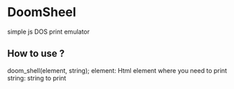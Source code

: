 <h1>DoomSheel</h1>
<p>
simple js DOS print emulator
</p>
<h2>How to use ?</h2>
<p>
doom_shell(element, string);
element: Html element where you need to print
string: string to print
</p>
